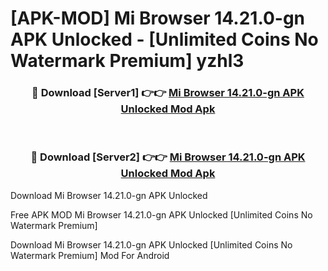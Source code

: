 # [APK-MOD] Mi Browser 14.21.0-gn APK Unlocked - [Unlimited Coins No Watermark Premium] yzhl3



<div align="center">
<h3>🔴 Download [Server1] 👉👉 <a href="https://momento.my/?title=Mi_Browser_14.21.0-gn_APK_Unlocked">Mi Browser 14.21.0-gn APK Unlocked Mod Apk</a></h3><br>

<h3>🔴 Download [Server2] 👉👉 <a href="https://momento.my/?title=Mi_Browser_14.21.0-gn_APK_Unlocked">Mi Browser 14.21.0-gn APK Unlocked Mod Apk</a></h3>
</div>



Download Mi Browser 14.21.0-gn APK Unlocked 

Free APK MOD Mi Browser 14.21.0-gn APK Unlocked [Unlimited Coins No Watermark Premium]

Download Mi Browser 14.21.0-gn APK Unlocked [Unlimited Coins No Watermark Premium] Mod For Android
